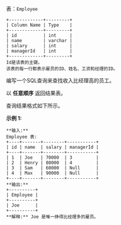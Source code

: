 表：`Employee`

    
    
    +-------------+---------+
    | Column Name | Type    |
    +-------------+---------+
    | id          | int     |
    | name        | varchar |
    | salary      | int     |
    | managerId   | int     |
    +-------------+---------+
    Id是该表的主键。
    该表的每一行都表示雇员的ID、姓名、工资和经理的ID。
    



编写一个SQL查询来查找收入比经理高的员工。

以 **任意顺序** 返回结果表。

查询结果格式如下所示。



**示例 1:**

    
    
    **输入:** 
    Employee 表:
    +----+-------+--------+-----------+
    | id | name  | salary | managerId |
    +----+-------+--------+-----------+
    | 1  | Joe   | 70000  | 3         |
    | 2  | Henry | 80000  | 4         |
    | 3  | Sam   | 60000  | Null      |
    | 4  | Max   | 90000  | Null      |
    +----+-------+--------+-----------+
    **输出:** 
    +----------+
    | Employee |
    +----------+
    | Joe      |
    +----------+
    **解释:** Joe 是唯一挣得比经理多的雇员。

